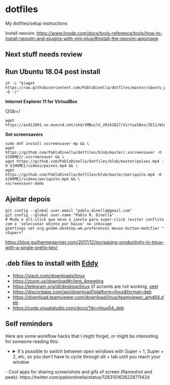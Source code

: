# dotfiles
My dotfiles/setup instructions

Install neovim: https://www.linode.com/docs/tools-reference/tools/how-to-install-neovim-and-plugins-with-vim-plug/#install-the-neovim-appimage

## Next stuff needs review

## Run Ubuntu 18.04 post install

```
sh -c "$(wget https://raw.githubusercontent.com/PabloDinella/dotfiles/master/ubuntu_post_install.sh -O -)"
``` 

**Internet Explorer 11 for VirtualBox**

(2Gb+)

```
wget https://az412801.vo.msecnd.net/vhd/VMBuild_20141027/VirtualBox/IE11/Windows/IE11.Win8.1.For.Windows.VirtualBox.zip
```

**Set screensavers**

``` 
sudo dnf install xscreensaver mp && \
wget https://github.com/PabloDinella/dotfiles/blob/master/.xscreensaver -O ${HOME}/.xscreensaver && \
wget https://github.com/PabloDinella/dotfiles/blob/master/peixes.mp4 -O ${HOME}/videos/peixes.mp4 && \
wget https://github.com/PabloDinella/dotfiles/blob/master/periquito.mp4 -O ${HOME}/videos/periquito.mp4 && \
xscreensaver-demo
```

## Ajeitar depois

```
git config --global user.email "pablo.dinella@gmail.com"
git config --global user.name "Pablo R. Dinella"
# Muda o alt-click que move a janela para super-click (evitar conflito com o 'selecionar objeto por baixo' no inkscape
gsettings set org.gnome.desktop.wm.preferences mouse-button-modifier "<Super>"

```
https://blog.guilhermegarnier.com/2017/12/increasing-productivity-in-tmux-with-a-single-prefix-key/

## .deb files to install with [Eddy](https://github.com/donadigo/eddy)

- https://slack.com/downloads/linux
- https://zoom.us/download#client_4meeting
- https://telegram.org/dl/desktop/linux (if accents are not working, [see](https://github.com/telegramdesktop/tdesktop/issues/1360#issuecomment-254591620))
- https://discordapp.com/api/download?platform=linux&format=deb
- https://download.teamviewer.com/download/linux/teamviewer_amd64.deb
- https://code.visualstudio.com/docs/?dv=linux64_deb

## Self reminders

Here are some workflow hacks that I might forget, or might be interesting for someone reading this:

- <details>
  <summary>It's possible to switch between open windows with Super + 1, Super + 2, etc, so you don't have to cycle through alt + tab until you reach your window</summary>
  
  The order of the apps in the sidebar defines the number of it, in the following case Chrome is Super + 1, Alacritty is Super + 2 and so on
  
  ![image](https://user-images.githubusercontent.com/2482730/89364441-da16d280-d6a8-11ea-81f1-ef231bd07ffe.png)
</details>
- Cool apps for sharing screenshots and gifs of screen (flameshot and peek): https://twitter.com/pablordinella/status/1283101626228711424

